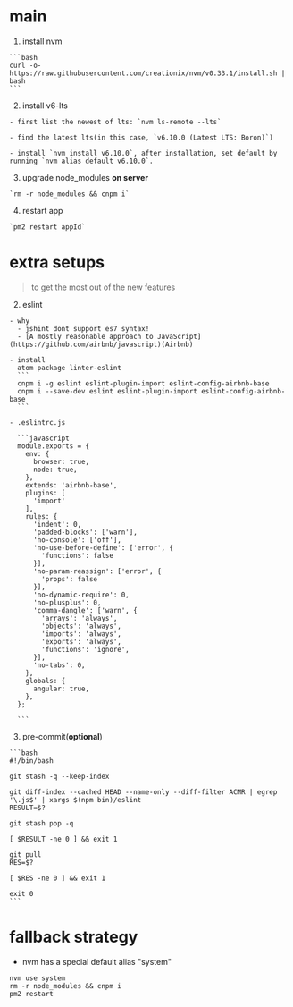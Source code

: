 # main
  1. install nvm

    ```bash
    curl -o- https://raw.githubusercontent.com/creationix/nvm/v0.33.1/install.sh | bash
    ```

  2. install v6-lts

    - first list the newest of lts: `nvm ls-remote --lts`

    - find the latest lts(in this case, `v6.10.0 (Latest LTS: Boron)`)

    - install `nvm install v6.10.0`, after installation, set default by running `nvm alias default v6.10.0`.

  3. upgrade node_modules **on server**

    `rm -r node_modules && cnpm i`

  4. restart app

    `pm2 restart appId`

# extra setups
  > to get the most out of the new features

  <!-- 1. [babel-register](https://babeljs.io/docs/usage/babel-register/)

    - install module dependences:

      ```
      cnpm i --save babel-register babel-preset-node6 babel-plugin-transform-async-to-generator
      ```

    - in `app.js`, add the following line at the top:

      ```javascript
      require('babel-register')({
        presets: ['babel-preset-node6'],
        plugins: ['transform-async-to-generator']
      });
      ``` -->
  2. eslint

    - why
      - jshint dont support es7 syntax!
      - [A mostly reasonable approach to JavaScript](https://github.com/airbnb/javascript)(Airbnb)

    - install
      atom package linter-eslint
      ```
      cnpm i -g eslint eslint-plugin-import eslint-config-airbnb-base
      cnpm i --save-dev eslint eslint-plugin-import eslint-config-airbnb-base
      ```

    - .eslintrc.js

      ```javascript
      module.exports = {
        env: {
          browser: true,
          node: true,
        },
        extends: 'airbnb-base',
        plugins: [
          'import'
        ],
        rules: {
          'indent': 0,
          'padded-blocks': ['warn'],
          'no-console': ['off'],
          'no-use-before-define': ['error', {
            'functions': false
          }],
          'no-param-reassign': ['error', {
            'props': false
          }],
          'no-dynamic-require': 0,
          'no-plusplus': 0,
          'comma-dangle': ['warn', {
            'arrays': 'always',
            'objects': 'always',
            'imports': 'always',
            'exports': 'always',
            'functions': 'ignore',
          }],
          'no-tabs': 0,
        },
        globals: {
          angular: true,
        },
      };

      ```

  3. pre-commit(**optional**)

    ```bash
    #!/bin/bash

    git stash -q --keep-index

    git diff-index --cached HEAD --name-only --diff-filter ACMR | egrep '\.js$' | xargs $(npm bin)/eslint
    RESULT=$?

    git stash pop -q

    [ $RESULT -ne 0 ] && exit 1

    git pull
    RES=$?

    [ $RES -ne 0 ] && exit 1

    exit 0
    ```

# fallback strategy
  - nvm has a special default alias "system"

  ```
  nvm use system
  rm -r node_modules && cnpm i
  pm2 restart
  ```

